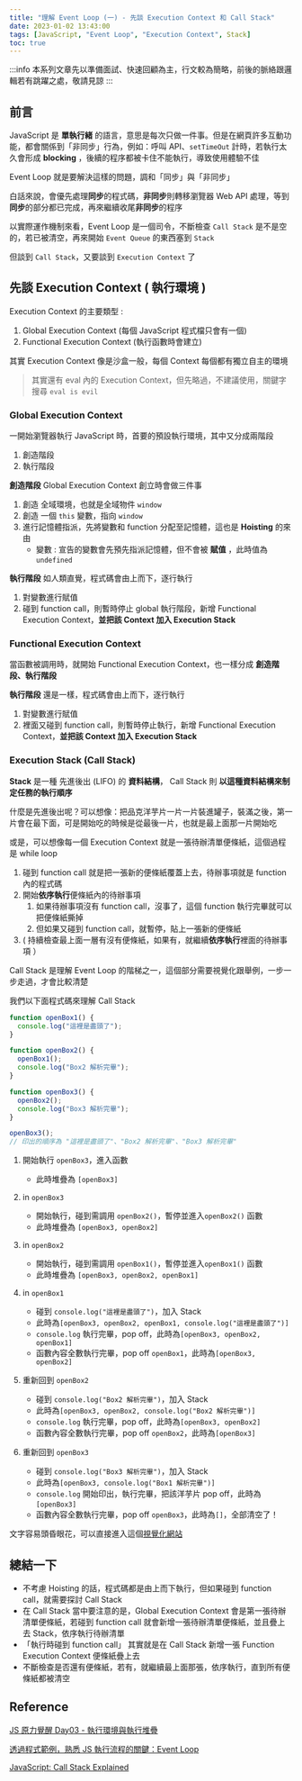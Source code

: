 ```yaml
---
title: "理解 Event Loop (一) - 先談 Execution Context 和 Call Stack"
date: 2023-01-02 13:43:00
tags: [JavaScript, "Event Loop", "Execution Context", Stack]
toc: true
---
```


:::info
本系列文章先以準備面試、快速回顧為主，行文較為簡略，前後的脈絡跟邏輯若有跳躍之處，敬請見諒
:::

## 前言

JavaScript 是 **單執行緒** 的語言，意思是每次只做一件事。但是在網頁許多互動功能，都會關係到「非同步」行為，例如：呼叫 API、`setTimeOut` 計時，若執行太久會形成 **blocking** ，後續的程序都被卡住不能執行，導致使用體驗不佳

Event Loop 就是要解決這樣的問題，調和「同步」與「非同步」

白話來說，會優先處理**同步**的程式碼，**非同步**則轉移瀏覽器 Web API 處理，等到**同步**的部分都已完成，再來繼續收尾**非同步**的程序

以實際運作機制來看，Event Loop 是一個司令，不斷檢查 `Call Stack` 是不是空的，若已被清空，再來開始 `Event Queue` 的東西塞到 `Stack`

但談到 `Call Stack`，又要談到 `Execution Context` 了

## 先談 Execution Context ( 執行環境 )

Execution Context 的主要類型 :

1. Global Execution Context (每個 JavaScript 程式檔只會有一個)
2. Functional Execution Context (執行函數時會建立)

其實 Execution Context 像是沙盒一般，每個 Context 每個都有獨立自主的環境

> 其實還有 eval 內的 Execution Context，但先略過，不建議使用，關鍵字搜尋 `eval is evil`

### Global Execution Context

一開始瀏覽器執行 JavaScript 時，首要的預設執行環境，其中又分成兩階段

1. 創造階段
2. 執行階段

**創造階段** Global Execution Context 創立時會做三件事

1. 創造 全域環境，也就是全域物件 `window`
2. 創造 一個 `this` 變數，指向 `window`
3. 進行記憶體指派，先將變數和 function 分配至記憶體，這也是 **Hoisting** 的來由
   - 變數 : 宣告的變數會先預先指派記憶體，但不會被 **賦值** ，此時值為 `undefined`

**執行階段** 如人類直覺，程式碼會由上而下，逐行執行

1. 對變數進行賦值
2. 碰到 function call，則暫時停止 global 執行階段，新增 Functional Execution Context，**並把該 Context 加入 Execution Stack**

### Functional Execution Context

當函數被調用時，就開始 Functional Execution Context，也一樣分成 **創造階段、執行階段**

**執行階段** 還是一樣，程式碼會由上而下，逐行執行

1. 對變數進行賦值
2. 裡面又碰到 function call，則暫時停止執行，新增 Functional Execution Context，**並把該 Context 加入 Execution Stack**

### Execution Stack (Call Stack)

**Stack** 是一種 先進後出 (LIFO) 的 **資料結構**， Call Stack 則 **以這種資料結構來制定任務的執行順序**

什麼是先進後出呢？可以想像：把品克洋芋片一片一片裝進罐子，裝滿之後，第一片會在最下面，可是開始吃的時候是從最後一片，也就是最上面那一片開始吃

或是，可以想像每一個 Execution Context 就是一張待辦清單便條紙，這個過程是 while loop

1. 碰到 function call 就是把一張新的便條紙覆蓋上去，待辦事項就是 function 內的程式碼
2. 開始**依序執行**便條紙內的待辦事項
   1. 如果待辦事項沒有 function call，沒事了，這個 function 執行完畢就可以把便條紙撕掉
   2. 但如果又碰到 function call，就暫停，貼上一張新的便條紙
3. ( 持續檢查最上面一層有沒有便條紙，如果有，就繼續**依序執行**裡面的待辦事項 ）

Call Stack 是理解 Event Loop 的階梯之一，這個部分需要視覺化跟舉例，一步一步走過，才會比較清楚

我們以下面程式碼來理解 Call Stack

```js
function openBox1() {
  console.log("這裡是盡頭了");
}

function openBox2() {
  openBox1();
  console.log("Box2 解析完畢");
}

function openBox3() {
  openBox2();
  console.log("Box3 解析完畢");
}

openBox3();
// 印出的順序為 "這裡是盡頭了"、"Box2 解析完畢"、"Box3 解析完畢"
```

1. 開始執行 `openBox3`，進入函數
   - 此時堆疊為 `[openBox3]`
2. in `openBox3`
   - 開始執行，碰到需調用 `openBox2()`，暫停並進入`openBox2()` 函數
   - 此時堆疊為 `[openBox3, openBox2]`
3. in `openBox2`

   - 開始執行，碰到需調用 `openBox1()`，暫停並進入`openBox1()` 函數
   - 此時堆疊為 `[openBox3, openBox2, openBox1]`

4. in `openBox1`

   - 碰到 `console.log("這裡是盡頭了")`，加入 Stack
   - 此時為`[openBox3, openBox2, openBox1, console.log("這裡是盡頭了")]`
   - `console.log` 執行完畢，pop off，此時為`[openBox3, openBox2, openBox1]`
   - 函數內容全數執行完畢，pop off `openBox1`，此時為`[openBox3, openBox2]`

5. 重新回到 `openBox2`

   - 碰到 `console.log("Box2 解析完畢")`，加入 Stack
   - 此時為`[openBox3, openBox2, console.log("Box2 解析完畢")]`
   - `console.log` 執行完畢，pop off，此時為`[openBox3, openBox2]`
   - 函數內容全數執行完畢，pop off `openBox2`，此時為`[openBox3]`

6. 重新回到 `openBox3`
   - 碰到 `console.log("Box3 解析完畢")`，加入 Stack
   - 此時為`[openBox3, console.log("Box1 解析完畢")]`
   - `console.log` 開始印出，執行完畢，把該洋芋片 pop off，此時為`[openBox3]`
   - 函數內容全數執行完畢，pop off `openBox3`，此時為`[]`，全部清空了！

文字容易頭昏眼花，可以直接進入這個[視覺化網站](http://latentflip.com/loupe/?code=ZnVuY3Rpb24gb3BlbkJveDEoKSB7CiAgICBjb25zb2xlLmxvZygnVGhpcyBpcyB0aGUgRU5EJyk7Cn0KCmZ1bmN0aW9uIG9wZW5Cb3gyKCkgewogICAgb3BlbkJveDEoKTsKICAgIGNvbnNvbGUubG9nKCdCb3gyIGZpbmlzaGVkJyk7Cn0KCmZ1bmN0aW9uIG9wZW5Cb3gzKCkgewogICAgb3BlbkJveDIoKTsKICAgIGNvbnNvbGUubG9nKCdCb3gzIGZpbmlzaGVkIScpOwp9CgpvcGVuQm94MygpOyA%3D!!!PGJ1dHRvbiBpZD0iY2xpY2tCdG4iPkNsaWNrIG1lITwvYnV0dG9uPg%3D%3D)

## 總結一下

- 不考慮 Hoisting 的話，程式碼都是由上而下執行，但如果碰到 function call，就需要探討 Call Stack
- 在 Call Stack 當中要注意的是，Global Execution Context 會是第一張待辦清單便條紙，若碰到 function call 就會新增一張待辦清單便條紙，並且疊上去 Stack，依序執行待辦清單
- 「執行時碰到 function call」 其實就是在 Call Stack 新增一張 Function Execution Context 便條紙疊上去
- 不斷檢查是否還有便條紙，若有，就繼續最上面那張，依序執行，直到所有便條紙都被清空

## Reference

[JS 原力覺醒 Day03 - 執行環境與執行堆疊
](https://ithelp.ithome.com.tw/articles/10216450)

[透過程式範例，熟悉 JS 執行流程的關鍵：Event Loop](https://www.programfarmer.com/articles/JavaScript/JavaScript-browser-event-loop)

[JavaScript: Call Stack Explained](https://JavaScript.plainenglish.io/node-call-stack-explained-fd9df1c49d2e)
